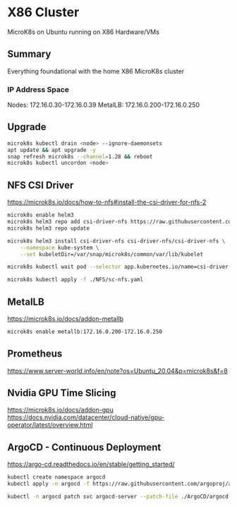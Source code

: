 # X86 Cluster
MicroK8s on Ubuntu running on X86 Hardware/VMs

## Summary
Everything foundational with the home X86 MicroK8s cluster

### IP Address Space
Nodes: 172.16.0.30-172.16.0.39
MetalLB: 172.16.0.200-172.16.0.250

## Upgrade
```bash
microk8s kubectl drain <node> --ignore-daemonsets
apt update && apt upgrade -y
snap refresh microk8s --channel=1.28 && reboot
microk8s kubectl uncordon <node>
```

## NFS CSI Driver
https://microk8s.io/docs/how-to-nfs#install-the-csi-driver-for-nfs-2
```bash
microk8s enable helm3
microk8s helm3 repo add csi-driver-nfs https://raw.githubusercontent.com/kubernetes-csi/csi-driver-nfs/master/charts
microk8s helm3 repo update

microk8s helm3 install csi-driver-nfs csi-driver-nfs/csi-driver-nfs \
    --namespace kube-system \
    --set kubeletDir=/var/snap/microk8s/common/var/lib/kubelet

microk8s kubectl wait pod --selector app.kubernetes.io/name=csi-driver-nfs --for condition=ready --namespace kube-system

microk8s kubectl apply -f ./NFS/sc-nfs.yaml
```

## MetalLB
https://microk8s.io/docs/addon-metallb
```bash
microk8s enable metallb:172.16.0.200-172.16.0.250
```

## Prometheus
https://www.server-world.info/en/note?os=Ubuntu_20.04&p=microk8s&f=8

## Nvidia GPU Time Slicing
https://microk8s.io/docs/addon-gpu
https://docs.nvidia.com/datacenter/cloud-native/gpu-operator/latest/overview.html


## ArgoCD - Continuous Deployment
https://argo-cd.readthedocs.io/en/stable/getting_started/

```bash
kubectl create namespace argocd
kubectl apply -n argocd -f https://raw.githubusercontent.com/argoproj/argo-cd/stable/manifests/install.yaml

kubectl -n argocd patch svc argocd-server --patch-file ./ArgoCD/argocd.yaml
```
